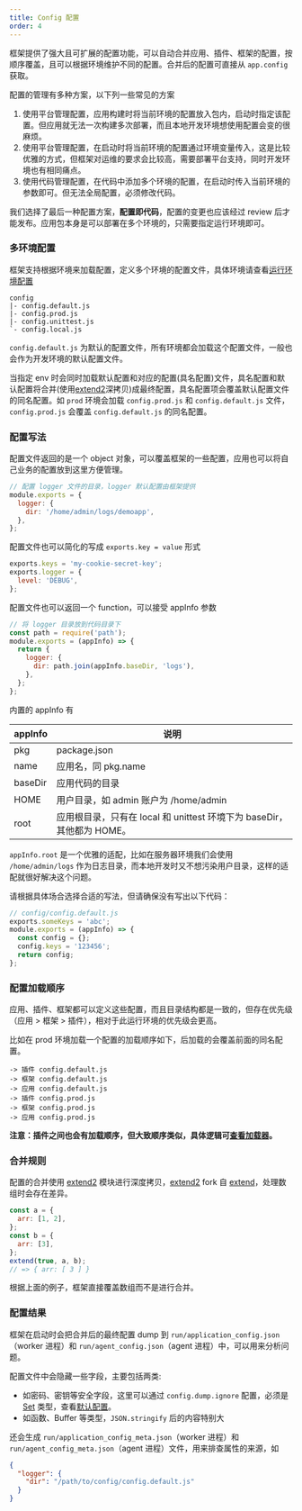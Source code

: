 ```yaml
---
title: Config 配置
order: 4
---
```


框架提供了强大且可扩展的配置功能，可以自动合并应用、插件、框架的配置，按顺序覆盖，且可以根据环境维护不同的配置。合并后的配置可直接从 `app.config` 获取。

配置的管理有多种方案，以下列一些常见的方案

1. 使用平台管理配置，应用构建时将当前环境的配置放入包内，启动时指定该配置。但应用就无法一次构建多次部署，而且本地开发环境想使用配置会变的很麻烦。
1. 使用平台管理配置，在启动时将当前环境的配置通过环境变量传入，这是比较优雅的方式，但框架对运维的要求会比较高，需要部署平台支持，同时开发环境也有相同痛点。
1. 使用代码管理配置，在代码中添加多个环境的配置，在启动时传入当前环境的参数即可。但无法全局配置，必须修改代码。

我们选择了最后一种配置方案，**配置即代码**，配置的变更也应该经过 review 后才能发布。应用包本身是可以部署在多个环境的，只需要指定运行环境即可。

### 多环境配置

框架支持根据环境来加载配置，定义多个环境的配置文件，具体环境请查看[运行环境配置](./env.md)

```
config
|- config.default.js
|- config.prod.js
|- config.unittest.js
`- config.local.js
```

`config.default.js` 为默认的配置文件，所有环境都会加载这个配置文件，一般也会作为开发环境的默认配置文件。

当指定 env 时会同时加载默认配置和对应的配置(具名配置)文件，具名配置和默认配置将合并(使用[extend2](https://www.npmjs.com/package/extend2)深拷贝)成最终配置，具名配置项会覆盖默认配置文件的同名配置。如 `prod` 环境会加载 `config.prod.js` 和 `config.default.js` 文件，`config.prod.js` 会覆盖 `config.default.js` 的同名配置。

### 配置写法

配置文件返回的是一个 object 对象，可以覆盖框架的一些配置，应用也可以将自己业务的配置放到这里方便管理。

```js
// 配置 logger 文件的目录，logger 默认配置由框架提供
module.exports = {
  logger: {
    dir: '/home/admin/logs/demoapp',
  },
};
```

配置文件也可以简化的写成 `exports.key = value` 形式

```js
exports.keys = 'my-cookie-secret-key';
exports.logger = {
  level: 'DEBUG',
};
```

配置文件也可以返回一个 function，可以接受 appInfo 参数

```js
// 将 logger 目录放到代码目录下
const path = require('path');
module.exports = (appInfo) => {
  return {
    logger: {
      dir: path.join(appInfo.baseDir, 'logs'),
    },
  };
};
```

内置的 appInfo 有

| appInfo | 说明                                                                   |
| ------- | ---------------------------------------------------------------------- |
| pkg     | package.json                                                           |
| name    | 应用名，同 pkg.name                                                    |
| baseDir | 应用代码的目录                                                         |
| HOME    | 用户目录，如 admin 账户为 /home/admin                                  |
| root    | 应用根目录，只有在 local 和 unittest 环境下为 baseDir，其他都为 HOME。 |

`appInfo.root` 是一个优雅的适配，比如在服务器环境我们会使用 `/home/admin/logs` 作为日志目录，而本地开发时又不想污染用户目录，这样的适配就很好解决这个问题。

请根据具体场合选择合适的写法，但请确保没有写出以下代码：

```js
// config/config.default.js
exports.someKeys = 'abc';
module.exports = (appInfo) => {
  const config = {};
  config.keys = '123456';
  return config;
};
```

### 配置加载顺序

应用、插件、框架都可以定义这些配置，而且目录结构都是一致的，但存在优先级（应用 > 框架 > 插件），相对于此运行环境的优先级会更高。

比如在 prod 环境加载一个配置的加载顺序如下，后加载的会覆盖前面的同名配置。

```
-> 插件 config.default.js
-> 框架 config.default.js
-> 应用 config.default.js
-> 插件 config.prod.js
-> 框架 config.prod.js
-> 应用 config.prod.js
```

**注意：插件之间也会有加载顺序，但大致顺序类似，具体逻辑可[查看加载器](../advanced/loader.md)。**

### 合并规则

配置的合并使用 [extend2] 模块进行深度拷贝，[extend2] fork 自 [extend]，处理数组时会存在差异。

```js
const a = {
  arr: [1, 2],
};
const b = {
  arr: [3],
};
extend(true, a, b);
// => { arr: [ 3 ] }
```

根据上面的例子，框架直接覆盖数组而不是进行合并。

### 配置结果

框架在启动时会把合并后的最终配置 dump 到 `run/application_config.json`（worker 进程）和 `run/agent_config.json`（agent 进程）中，可以用来分析问题。

配置文件中会隐藏一些字段，主要包括两类:

- 如密码、密钥等安全字段，这里可以通过 `config.dump.ignore` 配置，必须是 [Set] 类型，查看[默认配置](https://github.com/eggjs/egg/blob/master/config/config.default.js)。
- 如函数、Buffer 等类型，`JSON.stringify` 后的内容特别大

还会生成 `run/application_config_meta.json`（worker 进程）和 `run/agent_config_meta.json`（agent 进程）文件，用来排查属性的来源，如

```json
{
  "logger": {
    "dir": "/path/to/config/config.default.js"
  }
}
```

[set]: https://developer.mozilla.org/en-US/docs/Web/JavaScript/Reference/Global_Objects/Set
[extend]: https://github.com/justmoon/node-extend
[extend2]: https://github.com/eggjs/extend2
